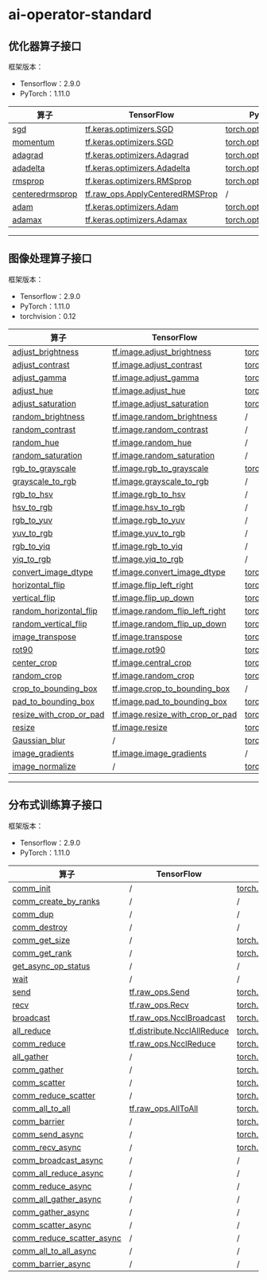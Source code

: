 # ai-operator-standard

## 优化器算子接口
框架版本：
* Tensorflow：2.9.0
* PyTorch：1.11.0
<!-- * MindSpore：xxx -->
<!-- * Paddle：xxx -->

| 算子                                                                                                                                                                                                                | TensorFlow                                                                                                                    | PyTorch                                                                                                                           | MindSpore | Paddle |
| ------------------------------------------------------------------------------------------------------------------------------------------------------------------------------------------------------------------- | ----------------------------------------------------------------------------------------------------------------------------- | --------------------------------------------------------------------------------------------------------------------------------- | --------- | ------ |
| <a href="./%E7%AE%97%E5%AD%90%E6%A0%87%E5%87%86/%E6%A0%87%E5%87%86/%E4%BC%98%E5%8C%96%E5%99%A8/%E4%BC%98%E5%8C%96%E5%99%A8%E7%AE%97%E5%AD%90%E6%A0%87%E5%87%86.md#user-content-sgd">sgd</a>                         | [tf.keras.optimizers.SGD](https://tensorflow.google.cn/versions/r2.9/api_docs/python/tf/keras/optimizers/SGD)                 | [torch.optim.SGD](https://pytorch.org/docs/1.11/generated/torch.optim.SGD.html?highlight=sgd#torch.optim.SGD)                     |           |        |
| <a href="./%E7%AE%97%E5%AD%90%E6%A0%87%E5%87%86/%E6%A0%87%E5%87%86/%E4%BC%98%E5%8C%96%E5%99%A8/%E4%BC%98%E5%8C%96%E5%99%A8%E7%AE%97%E5%AD%90%E6%A0%87%E5%87%86.md#user-content-momentum">momentum</a>               | [tf.keras.optimizers.SGD](https://tensorflow.google.cn/versions/r2.9/api_docs/python/tf/keras/optimizers/SGD)                 | [torch.optim.SGD](https://pytorch.org/docs/1.11/generated/torch.optim.SGD.html?highlight=sgd#torch.optim.SGD)                     |           |        |
| <a href="./%E7%AE%97%E5%AD%90%E6%A0%87%E5%87%86/%E6%A0%87%E5%87%86/%E4%BC%98%E5%8C%96%E5%99%A8/%E4%BC%98%E5%8C%96%E5%99%A8%E7%AE%97%E5%AD%90%E6%A0%87%E5%87%86.md#user-content-adagrad">adagrad</a>                 | [tf.keras.optimizers.Adagrad](https://tensorflow.google.cn/versions/r2.9/api_docs/python/tf/keras/optimizers/Adagrad)         | [torch.optim.Adagrad](https://pytorch.org/docs/1.11/generated/torch.optim.Adagrad.html?highlight=adagrad#torch.optim.Adagrad)     |           |        |
| <a href="./%E7%AE%97%E5%AD%90%E6%A0%87%E5%87%86/%E6%A0%87%E5%87%86/%E4%BC%98%E5%8C%96%E5%99%A8/%E4%BC%98%E5%8C%96%E5%99%A8%E7%AE%97%E5%AD%90%E6%A0%87%E5%87%86.md#user-content-adadelta">adadelta</a>               | [tf.keras.optimizers.Adadelta](https://tensorflow.google.cn/versions/r2.9/api_docs/python/tf/keras/optimizers/Adadelta)       | [torch.optim.Adadelta](https://pytorch.org/docs/1.11/generated/torch.optim.Adadelta.html?highlight=adadelta#torch.optim.Adadelta) |           |        |
| <a href="./%E7%AE%97%E5%AD%90%E6%A0%87%E5%87%86/%E6%A0%87%E5%87%86/%E4%BC%98%E5%8C%96%E5%99%A8/%E4%BC%98%E5%8C%96%E5%99%A8%E7%AE%97%E5%AD%90%E6%A0%87%E5%87%86.md#user-content-rmsprop">rmsprop</a>                 | [tf.keras.optimizers.RMSprop](https://tensorflow.google.cn/versions/r2.9/api_docs/python/tf/keras/optimizers/RMSprop)         | [torch.optim.RMSprop](https://pytorch.org/docs/1.11/generated/torch.optim.RMSprop.html?highlight=rmspro#torch.optim.RMSprop)      |           |        |
| <a href="./%E7%AE%97%E5%AD%90%E6%A0%87%E5%87%86/%E6%A0%87%E5%87%86/%E4%BC%98%E5%8C%96%E5%99%A8/%E4%BC%98%E5%8C%96%E5%99%A8%E7%AE%97%E5%AD%90%E6%A0%87%E5%87%86.md#user-content-centeredrmsprop">centeredrmsprop</a> | [tf.raw_ops.ApplyCenteredRMSProp](https://tensorflow.google.cn/versions/r2.9/api_docs/python/tf/raw_ops/ApplyCenteredRMSProp) | /                                                                                                                                 |           |        |
| <a href="./%E7%AE%97%E5%AD%90%E6%A0%87%E5%87%86/%E6%A0%87%E5%87%86/%E4%BC%98%E5%8C%96%E5%99%A8/%E4%BC%98%E5%8C%96%E5%99%A8%E7%AE%97%E5%AD%90%E6%A0%87%E5%87%86.md#user-content-adam">adam</a>                       | [tf.keras.optimizers.Adam](https://tensorflow.google.cn/versions/r2.9/api_docs/python/tf/keras/optimizers/Adam)               | [torch.optim.Adam](https://pytorch.org/docs/1.11/generated/torch.optim.Adam.html?highlight=adam#torch.optim.Adam)                 |           |        |
| <a href="./%E7%AE%97%E5%AD%90%E6%A0%87%E5%87%86/%E6%A0%87%E5%87%86/%E4%BC%98%E5%8C%96%E5%99%A8/%E4%BC%98%E5%8C%96%E5%99%A8%E7%AE%97%E5%AD%90%E6%A0%87%E5%87%86.md#user-content-adamax">adamax</a>                   | [tf.keras.optimizers.Adamax](https://tensorflow.google.cn/versions/r2.9/api_docs/python/tf/keras/optimizers/Adamax)           | [torch.optim.Adamax](https://pytorch.org/docs/1.11/generated/torch.optim.Adamax.html?highlight=adamax#torch.optim.Adamax)         |           |        |

-----------
## 图像处理算子接口

框架版本：
* Tensorflow：2.9.0
* PyTorch：1.11.0
* torchvision：0.12
<!-- * MindSpore：xxx -->
<!-- * Paddle：xxx -->

| 算子                                                                                                                                                                                           | TensorFlow                                                                                                                      | PyTorch                                                                                                                                                                                                                             | MindSpore | Paddle |
| ---------------------------------------------------------------------------------------------------------------------------------------------------------------------------------------------- | ------------------------------------------------------------------------------------------------------------------------------- | ----------------------------------------------------------------------------------------------------------------------------------------------------------------------------------------------------------------------------------- | --------- | ------ |
| <a href="./%E7%AE%97%E5%AD%90%E6%A0%87%E5%87%86/%E6%A0%87%E5%87%86/%E5%9B%BE%E5%83%8F/%E5%9B%BE%E5%83%8F%E7%AE%97%E5%AD%90%E6%A0%87%E5%87%86.md#user-content-621">adjust_brightness</a>        | [tf.image.adjust_brightness](https://tensorflow.google.cn/versions/r2.9/api_docs/python/tf/image/adjust_brightness)             | [torchvision.transforms.functional.adjust_brightness](https://pytorch.org/vision/0.12/generated/torchvision.transforms.functional.adjust_brightness.html?highlight=brightness#torchvision.transforms.functional.adjust_brightness)  |           |        |
| <a href="./%E7%AE%97%E5%AD%90%E6%A0%87%E5%87%86/%E6%A0%87%E5%87%86/%E5%9B%BE%E5%83%8F/%E5%9B%BE%E5%83%8F%E7%AE%97%E5%AD%90%E6%A0%87%E5%87%86.md#user-content-622">adjust_contrast</a>          | [tf.image.adjust_contrast](https://tensorflow.google.cn/versions/r2.9/api_docs/python/tf/image/adjust_contrast)                 | [torchvision.transforms.functional.adjust_contrast](https://pytorch.org/vision/0.12/generated/torchvision.transforms.functional.adjust_contrast.html?highlight=contras#torchvision.transforms.functional.adjust_contrast)           |           |        |
| <a href="./%E7%AE%97%E5%AD%90%E6%A0%87%E5%87%86/%E6%A0%87%E5%87%86/%E5%9B%BE%E5%83%8F/%E5%9B%BE%E5%83%8F%E7%AE%97%E5%AD%90%E6%A0%87%E5%87%86.md#user-content-623">adjust_gamma</a>             | [tf.image.adjust_gamma](https://tensorflow.google.cn/versions/r2.9/api_docs/python/tf/image/adjust_gamma)                       | [torchvision.transforms.functional.adjust_gamma](https://pytorch.org/vision/0.12/generated/torchvision.transforms.functional.adjust_gamma.html?highlight=gamma#torchvision.transforms.functional.adjust_gamma)                      |           |        |
| <a href="./%E7%AE%97%E5%AD%90%E6%A0%87%E5%87%86/%E6%A0%87%E5%87%86/%E5%9B%BE%E5%83%8F/%E5%9B%BE%E5%83%8F%E7%AE%97%E5%AD%90%E6%A0%87%E5%87%86.md#user-content-624">adjust_hue</a>               | [tf.image.adjust_hue](https://tensorflow.google.cn/versions/r2.9/api_docs/python/tf/image/adjust_hue)                           | [torchvision.transforms.functional.adjust_hue](https://pytorch.org/vision/0.12/generated/torchvision.transforms.functional.adjust_hue.html?highlight=hue#torchvision.transforms.functional.adjust_hue)                              |           |        |
| <a href="./%E7%AE%97%E5%AD%90%E6%A0%87%E5%87%86/%E6%A0%87%E5%87%86/%E5%9B%BE%E5%83%8F/%E5%9B%BE%E5%83%8F%E7%AE%97%E5%AD%90%E6%A0%87%E5%87%86.md#user-content-625">adjust_saturation</a>        | [tf.image.adjust_saturation](https://tensorflow.google.cn/versions/r2.9/api_docs/python/tf/image/adjust_saturation)             | [torchvision.transforms.functional.adjust_saturation](https://pytorch.org/vision/0.12/generated/torchvision.transforms.functional.adjust_saturation.html?highlight=satura#torchvision.transforms.functional.adjust_saturation)      |           |        |
| <a href="./%E7%AE%97%E5%AD%90%E6%A0%87%E5%87%86/%E6%A0%87%E5%87%86/%E5%9B%BE%E5%83%8F/%E5%9B%BE%E5%83%8F%E7%AE%97%E5%AD%90%E6%A0%87%E5%87%86.md#user-content-626">random_brightness</a>        | [tf.image.random_brightness](https://tensorflow.google.cn/versions/r2.9/api_docs/python/tf/image/random_brightness)             | /                                                                                                                                                                                                                                   |           |        |
| <a href="./%E7%AE%97%E5%AD%90%E6%A0%87%E5%87%86/%E6%A0%87%E5%87%86/%E5%9B%BE%E5%83%8F/%E5%9B%BE%E5%83%8F%E7%AE%97%E5%AD%90%E6%A0%87%E5%87%86.md#user-content-627">random_contrast</a>          | [tf.image.random_contrast](https://tensorflow.google.cn/versions/r2.9/api_docs/python/tf/image/random_contrast)                 | /                                                                                                                                                                                                                                   |           |        |
| <a href="./%E7%AE%97%E5%AD%90%E6%A0%87%E5%87%86/%E6%A0%87%E5%87%86/%E5%9B%BE%E5%83%8F/%E5%9B%BE%E5%83%8F%E7%AE%97%E5%AD%90%E6%A0%87%E5%87%86.md#user-content-628">random_hue</a>               | [tf.image.random_hue](https://tensorflow.google.cn/versions/r2.9/api_docs/python/tf/image/random_hue)                           | /                                                                                                                                                                                                                                   |           |        |
| <a href="./%E7%AE%97%E5%AD%90%E6%A0%87%E5%87%86/%E6%A0%87%E5%87%86/%E5%9B%BE%E5%83%8F/%E5%9B%BE%E5%83%8F%E7%AE%97%E5%AD%90%E6%A0%87%E5%87%86.md#user-content-629">random_saturation</a>        | [tf.image.random_saturation](https://tensorflow.google.cn/versions/r2.9/api_docs/python/tf/image/random_saturation)             | /                                                                                                                                                                                                                                   |           |        |
| <a href="./%E7%AE%97%E5%AD%90%E6%A0%87%E5%87%86/%E6%A0%87%E5%87%86/%E5%9B%BE%E5%83%8F/%E5%9B%BE%E5%83%8F%E7%AE%97%E5%AD%90%E6%A0%87%E5%87%86.md#user-content-6210">rgb_to_grayscale</a>        | [tf.image.rgb_to_grayscale](https://tensorflow.google.cn/versions/r2.9/api_docs/python/tf/image/rgb_to_grayscale)               | [torchvision.transforms.functional.rgb_to_grayscale](https://pytorch.org/vision/0.12/generated/torchvision.transforms.functional.rgb_to_grayscale.html?highlight=rgb#torchvision.transforms.functional.rgb_to_grayscale)            |           |        |
| <a href="./%E7%AE%97%E5%AD%90%E6%A0%87%E5%87%86/%E6%A0%87%E5%87%86/%E5%9B%BE%E5%83%8F/%E5%9B%BE%E5%83%8F%E7%AE%97%E5%AD%90%E6%A0%87%E5%87%86.md#user-content-6211">grayscale_to_rgb</a>        | [tf.image.grayscale_to_rgb](https://tensorflow.google.cn/versions/r2.9/api_docs/python/tf/image/grayscale_to_rgb)               | /                                                                                                                                                                                                                                   |           |        |
| <a href="./%E7%AE%97%E5%AD%90%E6%A0%87%E5%87%86/%E6%A0%87%E5%87%86/%E5%9B%BE%E5%83%8F/%E5%9B%BE%E5%83%8F%E7%AE%97%E5%AD%90%E6%A0%87%E5%87%86.md#user-content-6212">rgb_to_hsv</a>              | [tf.image.rgb_to_hsv](https://tensorflow.google.cn/versions/r2.9/api_docs/python/tf/image/rgb_to_hsv)                           | /                                                                                                                                                                                                                                   |           |        |
| <a href="./%E7%AE%97%E5%AD%90%E6%A0%87%E5%87%86/%E6%A0%87%E5%87%86/%E5%9B%BE%E5%83%8F/%E5%9B%BE%E5%83%8F%E7%AE%97%E5%AD%90%E6%A0%87%E5%87%86.md#user-content-6213">hsv_to_rgb</a>              | [tf.image.hsv_to_rgb](https://tensorflow.google.cn/versions/r2.9/api_docs/python/tf/image/hsv_to_rgb)                           | /                                                                                                                                                                                                                                   |           |        |
| <a href="./%E7%AE%97%E5%AD%90%E6%A0%87%E5%87%86/%E6%A0%87%E5%87%86/%E5%9B%BE%E5%83%8F/%E5%9B%BE%E5%83%8F%E7%AE%97%E5%AD%90%E6%A0%87%E5%87%86.md#user-content-6214">rgb_to_yuv</a>              | [tf.image.rgb_to_yuv](https://tensorflow.google.cn/versions/r2.9/api_docs/python/tf/image/rgb_to_yuv)                           | /                                                                                                                                                                                                                                   |           |        |
| <a href="./%E7%AE%97%E5%AD%90%E6%A0%87%E5%87%86/%E6%A0%87%E5%87%86/%E5%9B%BE%E5%83%8F/%E5%9B%BE%E5%83%8F%E7%AE%97%E5%AD%90%E6%A0%87%E5%87%86.md#user-content-6215">yuv_to_rgb</a>              | [tf.image.yuv_to_rgb](https://tensorflow.google.cn/versions/r2.9/api_docs/python/tf/image/yuv_to_rgb)                           | /                                                                                                                                                                                                                                   |           |        |
| <a href="./%E7%AE%97%E5%AD%90%E6%A0%87%E5%87%86/%E6%A0%87%E5%87%86/%E5%9B%BE%E5%83%8F/%E5%9B%BE%E5%83%8F%E7%AE%97%E5%AD%90%E6%A0%87%E5%87%86.md#user-content-6216">rgb_to_yiq</a>              | [tf.image.rgb_to_yiq](https://tensorflow.google.cn/versions/r2.9/api_docs/python/tf/image/rgb_to_yiq)                           | /                                                                                                                                                                                                                                   |           |        |
| <a href="./%E7%AE%97%E5%AD%90%E6%A0%87%E5%87%86/%E6%A0%87%E5%87%86/%E5%9B%BE%E5%83%8F/%E5%9B%BE%E5%83%8F%E7%AE%97%E5%AD%90%E6%A0%87%E5%87%86.md#user-content-6217">yiq_to_rgb</a>              | [tf.image.yiq_to_rgb](https://tensorflow.google.cn/versions/r2.9/api_docs/python/tf/image/yiq_to_rgb)                           | /                                                                                                                                                                                                                                   |           |        |
| <a href="./%E7%AE%97%E5%AD%90%E6%A0%87%E5%87%86/%E6%A0%87%E5%87%86/%E5%9B%BE%E5%83%8F/%E5%9B%BE%E5%83%8F%E7%AE%97%E5%AD%90%E6%A0%87%E5%87%86.md#user-content-6218">convert_image_dtype</a>     | [tf.image.convert_image_dtype](https://tensorflow.google.cn/versions/r2.9/api_docs/python/tf/image/convert_image_dtype)         | [torchvision.transforms.functional.convert_image_dtype](https://pytorch.org/vision/0.12/generated/torchvision.transforms.functional.convert_image_dtype.html?highlight=dtype#torchvision.transforms.functional.convert_image_dtype) |           |        |
| <a href="./%E7%AE%97%E5%AD%90%E6%A0%87%E5%87%86/%E6%A0%87%E5%87%86/%E5%9B%BE%E5%83%8F/%E5%9B%BE%E5%83%8F%E7%AE%97%E5%AD%90%E6%A0%87%E5%87%86.md#user-content-6219">horizontal_flip</a>         | [tf.image.flip_left_right](https://tensorflow.google.cn/versions/r2.9/api_docs/python/tf/image/flip_left_right)                 | [torchvision.transforms.functional.hflip](https://pytorch.org/vision/0.12/generated/torchvision.transforms.functional.hflip.html?highlight=flip#torchvision.transforms.functional.hflip)                                            |           |        |
| <a href="./%E7%AE%97%E5%AD%90%E6%A0%87%E5%87%86/%E6%A0%87%E5%87%86/%E5%9B%BE%E5%83%8F/%E5%9B%BE%E5%83%8F%E7%AE%97%E5%AD%90%E6%A0%87%E5%87%86.md#user-content-6220">vertical_flip</a>           | [tf.image.flip_up_down](https://tensorflow.google.cn/versions/r2.9/api_docs/python/tf/image/flip_up_down)                       | [torchvision.transforms.functional.vflip](https://pytorch.org/vision/0.12/generated/torchvision.transforms.functional.vflip.html?highlight=flip#torchvision.transforms.functional.vflip)                                            |           |        |
| <a href="./%E7%AE%97%E5%AD%90%E6%A0%87%E5%87%86/%E6%A0%87%E5%87%86/%E5%9B%BE%E5%83%8F/%E5%9B%BE%E5%83%8F%E7%AE%97%E5%AD%90%E6%A0%87%E5%87%86.md#user-content-6221">random_horizontal_flip</a>  | [tf.image.random_flip_left_right](https://tensorflow.google.cn/versions/r2.9/api_docs/python/tf/image/random_flip_left_right)   | [torchvision.transforms.RandomHorizontalFlip](https://pytorch.org/vision/0.12/generated/torchvision.transforms.RandomHorizontalFlip.html?highlight=flip#torchvision.transforms.RandomHorizontalFlip)                                |           |        |
| <a href="./%E7%AE%97%E5%AD%90%E6%A0%87%E5%87%86/%E6%A0%87%E5%87%86/%E5%9B%BE%E5%83%8F/%E5%9B%BE%E5%83%8F%E7%AE%97%E5%AD%90%E6%A0%87%E5%87%86.md#user-content-6222">random_vertical_flip</a>    | [tf.image.random_flip_up_down](https://tensorflow.google.cn/versions/r2.9/api_docs/python/tf/image/random_flip_up_down)         | [torchvision.transforms.RandomVerticalFlip](https://pytorch.org/vision/0.12/generated/torchvision.transforms.RandomVerticalFlip.html?highlight=flip#torchvision.transforms.RandomVerticalFlip)                                      |           |        |
| <a href="./%E7%AE%97%E5%AD%90%E6%A0%87%E5%87%86/%E6%A0%87%E5%87%86/%E5%9B%BE%E5%83%8F/%E5%9B%BE%E5%83%8F%E7%AE%97%E5%AD%90%E6%A0%87%E5%87%86.md#user-content-6223">image_transpose</a>         | [tf.image.transpose](https://tensorflow.google.cn/versions/r2.9/api_docs/python/tf/image/transpose)                             | [torch.transpose](https://pytorch.org/docs/1.11/generated/torch.transpose.html#torch.transpose)                                                                                                                                     |           |        |
| <a href="./%E7%AE%97%E5%AD%90%E6%A0%87%E5%87%86/%E6%A0%87%E5%87%86/%E5%9B%BE%E5%83%8F/%E5%9B%BE%E5%83%8F%E7%AE%97%E5%AD%90%E6%A0%87%E5%87%86.md#user-content-6224">rot90</a>                   | [tf.image.rot90](https://tensorflow.google.cn/versions/r2.9/api_docs/python/tf/image/rot90)                                     | [torch.rot90](https://pytorch.org/docs/1.11/generated/torch.rot90.html?highlight=rot#torch.rot90)                                                                                                                                   |           |        |
| <a href="./%E7%AE%97%E5%AD%90%E6%A0%87%E5%87%86/%E6%A0%87%E5%87%86/%E5%9B%BE%E5%83%8F/%E5%9B%BE%E5%83%8F%E7%AE%97%E5%AD%90%E6%A0%87%E5%87%86.md#user-content-6225">center_crop</a>             | [tf.image.central_crop](https://tensorflow.google.cn/versions/r2.9/api_docs/python/tf/image/central_crop)                       | [torchvision.transforms.CenterCrop](https://pytorch.org/vision/0.12/generated/torchvision.transforms.CenterCrop.html?highlight=crop#torchvision.transforms.CenterCrop)                                                              |           |        |
| <a href="./%E7%AE%97%E5%AD%90%E6%A0%87%E5%87%86/%E6%A0%87%E5%87%86/%E5%9B%BE%E5%83%8F/%E5%9B%BE%E5%83%8F%E7%AE%97%E5%AD%90%E6%A0%87%E5%87%86.md#user-content-6226">random_crop</a>             | [tf.image.random_crop](https://tensorflow.google.cn/versions/r2.9/api_docs/python/tf/image/random_crop)                         | [torchvision.transforms.RandomCrop](https://pytorch.org/vision/0.12/generated/torchvision.transforms.RandomCrop.html?highlight=random%20crop#torchvision.transforms.RandomCrop)                                                     |           |        |
| <a href="./%E7%AE%97%E5%AD%90%E6%A0%87%E5%87%86/%E6%A0%87%E5%87%86/%E5%9B%BE%E5%83%8F/%E5%9B%BE%E5%83%8F%E7%AE%97%E5%AD%90%E6%A0%87%E5%87%86.md#user-content-6227">crop_to_bounding_box</a>    | [tf.image.crop_to_bounding_box](https://tensorflow.google.cn/versions/r2.9/api_docs/python/tf/image/crop_to_bounding_box)       | /                                                                                                                                                                                                                                   |           |        |
| <a href="./%E7%AE%97%E5%AD%90%E6%A0%87%E5%87%86/%E6%A0%87%E5%87%86/%E5%9B%BE%E5%83%8F/%E5%9B%BE%E5%83%8F%E7%AE%97%E5%AD%90%E6%A0%87%E5%87%86.md#user-content-6228">pad_to_bounding_box</a>     | [tf.image.pad_to_bounding_box](https://tensorflow.google.cn/versions/r2.9/api_docs/python/tf/image/pad_to_bounding_box)         | [torchvision.transforms.Pad](https://pytorch.org/vision/0.12/generated/torchvision.transforms.Pad.html?highlight=pad#torchvision.transforms.Pad)                                                                                    |           |        |
| <a href="./%E7%AE%97%E5%AD%90%E6%A0%87%E5%87%86/%E6%A0%87%E5%87%86/%E5%9B%BE%E5%83%8F/%E5%9B%BE%E5%83%8F%E7%AE%97%E5%AD%90%E6%A0%87%E5%87%86.md#user-content-6229">resize_with_crop_or_pad</a> | [tf.image.resize_with_crop_or_pad](https://tensorflow.google.cn/versions/r2.9/api_docs/python/tf/image/resize_with_crop_or_pad) | [torchvision.transforms.functional.resized_crop](https://pytorch.org/vision/0.12/generated/torchvision.transforms.functional.resized_crop.html?highlight=resize#torchvision.transforms.functional.resized_crop)                     |           |        |
| <a href="./%E7%AE%97%E5%AD%90%E6%A0%87%E5%87%86/%E6%A0%87%E5%87%86/%E5%9B%BE%E5%83%8F/%E5%9B%BE%E5%83%8F%E7%AE%97%E5%AD%90%E6%A0%87%E5%87%86.md#user-content-6230">resize</a>                  | [tf.image.resize](https://tensorflow.google.cn/versions/r2.9/api_docs/python/tf/image/resize)                                   | [torchvision.transforms.functional.resize](https://pytorch.org/vision/0.12/generated/torchvision.transforms.functional.resize.html?highlight=resize#torchvision.transforms.functional.resize)                                       |           |        |
| <a href="./%E7%AE%97%E5%AD%90%E6%A0%87%E5%87%86/%E6%A0%87%E5%87%86/%E5%9B%BE%E5%83%8F/%E5%9B%BE%E5%83%8F%E7%AE%97%E5%AD%90%E6%A0%87%E5%87%86.md#user-content-6231">Gaussian_blur</a>           | /                                                                                                                               | [torchvision.transforms.functional.gaussian_blur](https://pytorch.org/vision/0.12/generated/torchvision.transforms.functional.gaussian_blur.html?highlight=gauss#torchvision.transforms.functional.gaussian_blur)                   |           |        |
| <a href="./%E7%AE%97%E5%AD%90%E6%A0%87%E5%87%86/%E6%A0%87%E5%87%86/%E5%9B%BE%E5%83%8F/%E5%9B%BE%E5%83%8F%E7%AE%97%E5%AD%90%E6%A0%87%E5%87%86.md#user-content-6232">image_gradients</a>         | [tf.image.image_gradients](https://tensorflow.google.cn/versions/r2.9/api_docs/python/tf/image/image_gradients)                 | /                                                                                                                                                                                                                                   |           |        |
| <a href="./%E7%AE%97%E5%AD%90%E6%A0%87%E5%87%86/%E6%A0%87%E5%87%86/%E5%9B%BE%E5%83%8F/%E5%9B%BE%E5%83%8F%E7%AE%97%E5%AD%90%E6%A0%87%E5%87%86.md#user-content-6233">image_normalize</a>         | /                                                                                                                               | [torchvision.transforms.functional.normalize](https://pytorch.org/vision/0.12/generated/torchvision.transforms.functional.normalize.html?highlight=normalize#torchvision.transforms.functional.normalize)                           |           |        |

-----------
## 分布式训练算子接口

框架版本：
* Tensorflow：2.9.0
* PyTorch：1.11.0
<!-- * MindSpore：xxx -->
<!-- * Paddle：xxx -->

| 算子                      | TensorFlow                                                                                                            | PyTorch                                                                                                                                    | MindSpore | Paddle |
| ------------------------- | --------------------------------------------------------------------------------------------------------------------- | ------------------------------------------------------------------------------------------------------------------------------------------ | --------- | ------ |
| <a href="%E7%AE%97%E5%AD%90%E6%A0%87%E5%87%86/%E6%A0%87%E5%87%86/%E5%88%86%E5%B8%83%E5%BC%8F%E8%AE%AD%E7%BB%83/%E5%88%86%E5%B8%83%E5%BC%8F%E8%AE%AD%E7%BB%83%E7%AE%97%E5%AD%90%E6%A0%87%E5%87%86.md#user-content-621">comm_init</a>                 | /                                                                                                                     | [torch.distributed.init_process_group](https://pytorch.org/docs/1.11/distributed.html?highlight=init#torch.distributed.init_process_group) |           |        |
| <a href="%E7%AE%97%E5%AD%90%E6%A0%87%E5%87%86/%E6%A0%87%E5%87%86/%E5%88%86%E5%B8%83%E5%BC%8F%E8%AE%AD%E7%BB%83/%E5%88%86%E5%B8%83%E5%BC%8F%E8%AE%AD%E7%BB%83%E7%AE%97%E5%AD%90%E6%A0%87%E5%87%86.md#user-content-622">comm_create_by_ranks</a>      | /                                                                                                                     | /                                                                                                                                          |           |        |
| <a href="%E7%AE%97%E5%AD%90%E6%A0%87%E5%87%86/%E6%A0%87%E5%87%86/%E5%88%86%E5%B8%83%E5%BC%8F%E8%AE%AD%E7%BB%83/%E5%88%86%E5%B8%83%E5%BC%8F%E8%AE%AD%E7%BB%83%E7%AE%97%E5%AD%90%E6%A0%87%E5%87%86.md#user-content-623">comm_dup</a>                  | /                                                                                                                     | /                                                                                                                                          |           |        |
| <a href="%E7%AE%97%E5%AD%90%E6%A0%87%E5%87%86/%E6%A0%87%E5%87%86/%E5%88%86%E5%B8%83%E5%BC%8F%E8%AE%AD%E7%BB%83/%E5%88%86%E5%B8%83%E5%BC%8F%E8%AE%AD%E7%BB%83%E7%AE%97%E5%AD%90%E6%A0%87%E5%87%86.md#user-content-624">comm_destroy</a>              | /                                                                                                                     | /                                                                                                                                          |           |        |
| <a href="%E7%AE%97%E5%AD%90%E6%A0%87%E5%87%86/%E6%A0%87%E5%87%86/%E5%88%86%E5%B8%83%E5%BC%8F%E8%AE%AD%E7%BB%83/%E5%88%86%E5%B8%83%E5%BC%8F%E8%AE%AD%E7%BB%83%E7%AE%97%E5%AD%90%E6%A0%87%E5%87%86.md#user-content-625">comm_get_size</a>             | /                                                                                                                     | [torch.distributed.get_world_size](https://pytorch.org/docs/1.11/distributed.html#torch.distributed.get_world_size)                        |           |        |
| <a href="%E7%AE%97%E5%AD%90%E6%A0%87%E5%87%86/%E6%A0%87%E5%87%86/%E5%88%86%E5%B8%83%E5%BC%8F%E8%AE%AD%E7%BB%83/%E5%88%86%E5%B8%83%E5%BC%8F%E8%AE%AD%E7%BB%83%E7%AE%97%E5%AD%90%E6%A0%87%E5%87%86.md#user-content-626">comm_get_rank</a>             | /                                                                                                                     | [torch.distributed.get_rank](https://pytorch.org/docs/1.11/distributed.html?highlight=rank#torch.distributed.get_rank)                     |           |        |
| <a href="%E7%AE%97%E5%AD%90%E6%A0%87%E5%87%86/%E6%A0%87%E5%87%86/%E5%88%86%E5%B8%83%E5%BC%8F%E8%AE%AD%E7%BB%83/%E5%88%86%E5%B8%83%E5%BC%8F%E8%AE%AD%E7%BB%83%E7%AE%97%E5%AD%90%E6%A0%87%E5%87%86.md#user-content-627">get_async_op_status</a>       | /                                                                                                                     | /                                                                                                                                          |           |        |
| <a href="%E7%AE%97%E5%AD%90%E6%A0%87%E5%87%86/%E6%A0%87%E5%87%86/%E5%88%86%E5%B8%83%E5%BC%8F%E8%AE%AD%E7%BB%83/%E5%88%86%E5%B8%83%E5%BC%8F%E8%AE%AD%E7%BB%83%E7%AE%97%E5%AD%90%E6%A0%87%E5%87%86.md#user-content-628">wait</a>                      | /                                                                                                                     | /                                                                                                                                          |           |        |
| <a href="%E7%AE%97%E5%AD%90%E6%A0%87%E5%87%86/%E6%A0%87%E5%87%86/%E5%88%86%E5%B8%83%E5%BC%8F%E8%AE%AD%E7%BB%83/%E5%88%86%E5%B8%83%E5%BC%8F%E8%AE%AD%E7%BB%83%E7%AE%97%E5%AD%90%E6%A0%87%E5%87%86.md#user-content-629">send</a>                      | [tf.raw_ops.Send](https://tensorflow.google.cn/versions/r2.9/api_docs/python/tf/raw_ops/Send)                         | [torch.distributed.send](https://pytorch.org/docs/1.11/distributed.html?highlight=send#torch.distributed.send)                             |           |        |
| <a href="%E7%AE%97%E5%AD%90%E6%A0%87%E5%87%86/%E6%A0%87%E5%87%86/%E5%88%86%E5%B8%83%E5%BC%8F%E8%AE%AD%E7%BB%83/%E5%88%86%E5%B8%83%E5%BC%8F%E8%AE%AD%E7%BB%83%E7%AE%97%E5%AD%90%E6%A0%87%E5%87%86.md#user-content-6210">recv</a>                      | [tf.raw_ops.Recv](https://tensorflow.google.cn/versions/r2.9/api_docs/python/tf/raw_ops/Recv)                         | [torch.distributed.recv](https://pytorch.org/docs/1.11/distributed.html?highlight=recv#torch.distributed.recv)                             |           |        |
| <a href="%E7%AE%97%E5%AD%90%E6%A0%87%E5%87%86/%E6%A0%87%E5%87%86/%E5%88%86%E5%B8%83%E5%BC%8F%E8%AE%AD%E7%BB%83/%E5%88%86%E5%B8%83%E5%BC%8F%E8%AE%AD%E7%BB%83%E7%AE%97%E5%AD%90%E6%A0%87%E5%87%86.md#user-content-6211">broadcast</a>                 | [tf.raw_ops.NcclBroadcast](https://tensorflow.google.cn/versions/r2.9/api_docs/python/tf/raw_ops/NcclBroadcast)       | [torch.distributed.broadcast](https://pytorch.org/docs/1.11/distributed.html#torch.distributed.broadcast)                                  |           |        |
| <a href="%E7%AE%97%E5%AD%90%E6%A0%87%E5%87%86/%E6%A0%87%E5%87%86/%E5%88%86%E5%B8%83%E5%BC%8F%E8%AE%AD%E7%BB%83/%E5%88%86%E5%B8%83%E5%BC%8F%E8%AE%AD%E7%BB%83%E7%AE%97%E5%AD%90%E6%A0%87%E5%87%86.md#user-content-6212">all_reduce</a>                | [tf.distribute.NcclAllReduce](https://tensorflow.google.cn/versions/r2.9/api_docs/python/tf/distribute/NcclAllReduce) | [torch.distributed.all_reduce](https://pytorch.org/docs/1.11/distributed.html#torch.distributed.all_reduce)                                |           |        |
| <a href="%E7%AE%97%E5%AD%90%E6%A0%87%E5%87%86/%E6%A0%87%E5%87%86/%E5%88%86%E5%B8%83%E5%BC%8F%E8%AE%AD%E7%BB%83/%E5%88%86%E5%B8%83%E5%BC%8F%E8%AE%AD%E7%BB%83%E7%AE%97%E5%AD%90%E6%A0%87%E5%87%86.md#user-content-6213">comm_reduce</a>               | [tf.raw_ops.NcclReduce](https://tensorflow.google.cn/versions/r2.9/api_docs/python/tf/raw_ops/NcclReduce)             | [torch.distributed.reduce](https://pytorch.org/docs/1.11/distributed.html#torch.distributed.reduce)                                        |           |        |
| <a href="%E7%AE%97%E5%AD%90%E6%A0%87%E5%87%86/%E6%A0%87%E5%87%86/%E5%88%86%E5%B8%83%E5%BC%8F%E8%AE%AD%E7%BB%83/%E5%88%86%E5%B8%83%E5%BC%8F%E8%AE%AD%E7%BB%83%E7%AE%97%E5%AD%90%E6%A0%87%E5%87%86.md#user-content-6214">all_gather</a>                | /                                                                                                                     | [torch.distributed.all_gather](https://pytorch.org/docs/1.11/distributed.html#torch.distributed.all_gather)                                |           |        |
| <a href="%E7%AE%97%E5%AD%90%E6%A0%87%E5%87%86/%E6%A0%87%E5%87%86/%E5%88%86%E5%B8%83%E5%BC%8F%E8%AE%AD%E7%BB%83/%E5%88%86%E5%B8%83%E5%BC%8F%E8%AE%AD%E7%BB%83%E7%AE%97%E5%AD%90%E6%A0%87%E5%87%86.md#user-content-6215">comm_gather</a>               | /                                                                                                                     | [torch.distributed.gather](https://pytorch.org/docs/1.11/distributed.html#torch.distributed.gather)                                        |           |        |
| <a href="%E7%AE%97%E5%AD%90%E6%A0%87%E5%87%86/%E6%A0%87%E5%87%86/%E5%88%86%E5%B8%83%E5%BC%8F%E8%AE%AD%E7%BB%83/%E5%88%86%E5%B8%83%E5%BC%8F%E8%AE%AD%E7%BB%83%E7%AE%97%E5%AD%90%E6%A0%87%E5%87%86.md#user-content-6216">comm_scatter</a>              | /                                                                                                                     | [torch.distributed.scatter](https://pytorch.org/docs/1.11/distributed.html#torch.distributed.scatter)                                      |           |        |
| <a href="%E7%AE%97%E5%AD%90%E6%A0%87%E5%87%86/%E6%A0%87%E5%87%86/%E5%88%86%E5%B8%83%E5%BC%8F%E8%AE%AD%E7%BB%83/%E5%88%86%E5%B8%83%E5%BC%8F%E8%AE%AD%E7%BB%83%E7%AE%97%E5%AD%90%E6%A0%87%E5%87%86.md#user-content-6217">comm_reduce_scatter</a>       | /                                                                                                                     | [torch.distributed.reduce_scatter](https://pytorch.org/docs/1.11/distributed.html#torch.distributed.reduce_scatter)                        |           |        |
| <a href="%E7%AE%97%E5%AD%90%E6%A0%87%E5%87%86/%E6%A0%87%E5%87%86/%E5%88%86%E5%B8%83%E5%BC%8F%E8%AE%AD%E7%BB%83/%E5%88%86%E5%B8%83%E5%BC%8F%E8%AE%AD%E7%BB%83%E7%AE%97%E5%AD%90%E6%A0%87%E5%87%86.md#user-content-6218">comm_all_to_all</a>           | [tf.raw_ops.AllToAll](https://tensorflow.google.cn/versions/r2.9/api_docs/python/tf/raw_ops/AllToAll)                 | [torch.distributed.all_to_all](https://pytorch.org/docs/1.11/distributed.html#torch.distributed.all_to_all)                                |           |        |
| <a href="%E7%AE%97%E5%AD%90%E6%A0%87%E5%87%86/%E6%A0%87%E5%87%86/%E5%88%86%E5%B8%83%E5%BC%8F%E8%AE%AD%E7%BB%83/%E5%88%86%E5%B8%83%E5%BC%8F%E8%AE%AD%E7%BB%83%E7%AE%97%E5%AD%90%E6%A0%87%E5%87%86.md#user-content-6219">comm_barrier</a>              | /                                                                                                                     | [torch.distributed.barrier](https://pytorch.org/docs/1.11/distributed.html#torch.distributed.barrier)                                      |           |        |
| <a href="%E7%AE%97%E5%AD%90%E6%A0%87%E5%87%86/%E6%A0%87%E5%87%86/%E5%88%86%E5%B8%83%E5%BC%8F%E8%AE%AD%E7%BB%83/%E5%88%86%E5%B8%83%E5%BC%8F%E8%AE%AD%E7%BB%83%E7%AE%97%E5%AD%90%E6%A0%87%E5%87%86.md#user-content-6220">comm_send_async</a>           | /                                                                                                                     | [torch.distributed.isend](https://pytorch.org/docs/1.11/distributed.html#torch.distributed.isend)                                          |           |        |
| <a href="%E7%AE%97%E5%AD%90%E6%A0%87%E5%87%86/%E6%A0%87%E5%87%86/%E5%88%86%E5%B8%83%E5%BC%8F%E8%AE%AD%E7%BB%83/%E5%88%86%E5%B8%83%E5%BC%8F%E8%AE%AD%E7%BB%83%E7%AE%97%E5%AD%90%E6%A0%87%E5%87%86.md#user-content-6221">comm_recv_async</a>           | /                                                                                                                     | [torch.distributed.irecv](https://pytorch.org/docs/1.11/distributed.html#torch.distributed.irecv)                                          |           |        |
| <a href="%E7%AE%97%E5%AD%90%E6%A0%87%E5%87%86/%E6%A0%87%E5%87%86/%E5%88%86%E5%B8%83%E5%BC%8F%E8%AE%AD%E7%BB%83/%E5%88%86%E5%B8%83%E5%BC%8F%E8%AE%AD%E7%BB%83%E7%AE%97%E5%AD%90%E6%A0%87%E5%87%86.md#user-content-6222">comm_broadcast_async</a>      | /                                                                                                                     | /                                                                                                                                          |           |        |
| <a href="%E7%AE%97%E5%AD%90%E6%A0%87%E5%87%86/%E6%A0%87%E5%87%86/%E5%88%86%E5%B8%83%E5%BC%8F%E8%AE%AD%E7%BB%83/%E5%88%86%E5%B8%83%E5%BC%8F%E8%AE%AD%E7%BB%83%E7%AE%97%E5%AD%90%E6%A0%87%E5%87%86.md#user-content-6223">comm_all_reduce_async</a>     | /                                                                                                                     | /                                                                                                                                          |           |        |
| <a href="%E7%AE%97%E5%AD%90%E6%A0%87%E5%87%86/%E6%A0%87%E5%87%86/%E5%88%86%E5%B8%83%E5%BC%8F%E8%AE%AD%E7%BB%83/%E5%88%86%E5%B8%83%E5%BC%8F%E8%AE%AD%E7%BB%83%E7%AE%97%E5%AD%90%E6%A0%87%E5%87%86.md#user-content-6224">comm_reduce_async</a>         | /                                                                                                                     | /                                                                                                                                          |           |        |
| <a href="%E7%AE%97%E5%AD%90%E6%A0%87%E5%87%86/%E6%A0%87%E5%87%86/%E5%88%86%E5%B8%83%E5%BC%8F%E8%AE%AD%E7%BB%83/%E5%88%86%E5%B8%83%E5%BC%8F%E8%AE%AD%E7%BB%83%E7%AE%97%E5%AD%90%E6%A0%87%E5%87%86.md#user-content-6225">comm_all_gather_async</a>     | /                                                                                                                     | /                                                                                                                                          |           |        |
| <a href="%E7%AE%97%E5%AD%90%E6%A0%87%E5%87%86/%E6%A0%87%E5%87%86/%E5%88%86%E5%B8%83%E5%BC%8F%E8%AE%AD%E7%BB%83/%E5%88%86%E5%B8%83%E5%BC%8F%E8%AE%AD%E7%BB%83%E7%AE%97%E5%AD%90%E6%A0%87%E5%87%86.md#user-content-6226">comm_gather_async</a>         | /                                                                                                                     | /                                                                                                                                          |           |        |
| <a href="%E7%AE%97%E5%AD%90%E6%A0%87%E5%87%86/%E6%A0%87%E5%87%86/%E5%88%86%E5%B8%83%E5%BC%8F%E8%AE%AD%E7%BB%83/%E5%88%86%E5%B8%83%E5%BC%8F%E8%AE%AD%E7%BB%83%E7%AE%97%E5%AD%90%E6%A0%87%E5%87%86.md#user-content-6227">comm_scatter_async</a>        | /                                                                                                                     | /                                                                                                                                          |           |        |
| <a href="%E7%AE%97%E5%AD%90%E6%A0%87%E5%87%86/%E6%A0%87%E5%87%86/%E5%88%86%E5%B8%83%E5%BC%8F%E8%AE%AD%E7%BB%83/%E5%88%86%E5%B8%83%E5%BC%8F%E8%AE%AD%E7%BB%83%E7%AE%97%E5%AD%90%E6%A0%87%E5%87%86.md#user-content-6228">comm_reduce_scatter_async</a> | /                                                                                                                     | /                                                                                                                                          |           |        |
| <a href="%E7%AE%97%E5%AD%90%E6%A0%87%E5%87%86/%E6%A0%87%E5%87%86/%E5%88%86%E5%B8%83%E5%BC%8F%E8%AE%AD%E7%BB%83/%E5%88%86%E5%B8%83%E5%BC%8F%E8%AE%AD%E7%BB%83%E7%AE%97%E5%AD%90%E6%A0%87%E5%87%86.md#user-content-6229">comm_all_to_all_async</a>     | /                                                                                                                     | /                                                                                                                                          |           |        |
| <a href="%E7%AE%97%E5%AD%90%E6%A0%87%E5%87%86/%E6%A0%87%E5%87%86/%E5%88%86%E5%B8%83%E5%BC%8F%E8%AE%AD%E7%BB%83/%E5%88%86%E5%B8%83%E5%BC%8F%E8%AE%AD%E7%BB%83%E7%AE%97%E5%AD%90%E6%A0%87%E5%87%86.md#user-content-6230">comm_barrier_async</a>        | /                                                                                                                     | /                                                                                                                                          |           |        |